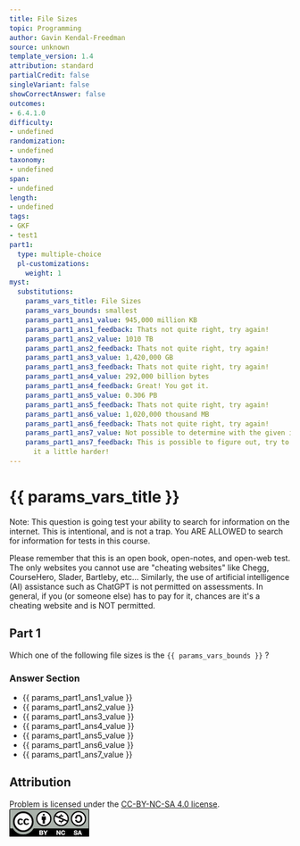 ```yaml
---
title: File Sizes
topic: Programming
author: Gavin Kendal-Freedman
source: unknown
template_version: 1.4
attribution: standard
partialCredit: false
singleVariant: false
showCorrectAnswer: false
outcomes:
- 6.4.1.0
difficulty:
- undefined
randomization:
- undefined
taxonomy:
- undefined
span:
- undefined
length:
- undefined
tags:
- GKF
- test1
part1:
  type: multiple-choice
  pl-customizations:
    weight: 1
myst:
  substitutions:
    params_vars_title: File Sizes
    params_vars_bounds: smallest
    params_part1_ans1_value: 945,000 million KB
    params_part1_ans1_feedback: Thats not quite right, try again!
    params_part1_ans2_value: 1010 TB
    params_part1_ans2_feedback: Thats not quite right, try again!
    params_part1_ans3_value: 1,420,000 GB
    params_part1_ans3_feedback: Thats not quite right, try again!
    params_part1_ans4_value: 292,000 billion bytes
    params_part1_ans4_feedback: Great! You got it.
    params_part1_ans5_value: 0.306 PB
    params_part1_ans5_feedback: Thats not quite right, try again!
    params_part1_ans6_value: 1,020,000 thousand MB
    params_part1_ans6_feedback: Thats not quite right, try again!
    params_part1_ans7_value: Not possible to determine with the given information.
    params_part1_ans7_feedback: This is possible to figure out, try to think about
      it a little harder!
---
```

# {{ params_vars_title }}
Note: This question is going test your ability to search for information on the internet.
This is intentional, and is not a trap.
You ARE ALLOWED to search for information for tests in this course.

Please remember that this is an open book, open-notes, and open-web test.
The only websites you cannot use are "cheating websites" like Chegg, CourseHero, Slader, Bartleby, etc...
Similarly, the use of artificial intelligence (AI) assistance such as ChatGPT is not permitted on assessments.
In general, if you (or someone else) has to pay for it, chances are it's a cheating website and is NOT permitted.

## Part 1

Which one of the following file sizes is the `{{ params_vars_bounds }}` ?

### Answer Section

- {{ params_part1_ans1_value }}
- {{ params_part1_ans2_value }}
- {{ params_part1_ans3_value }}
- {{ params_part1_ans4_value }}
- {{ params_part1_ans5_value }}
- {{ params_part1_ans6_value }}
- {{ params_part1_ans7_value }}

## Attribution

Problem is licensed under the [CC-BY-NC-SA 4.0 license](https://creativecommons.org/licenses/by-nc-sa/4.0/).<br> ![The Creative Commons 4.0 license requiring attribution-BY, non-commercial-NC, and share-alike-SA license.](https://raw.githubusercontent.com/firasm/bits/master/by-nc-sa.png)